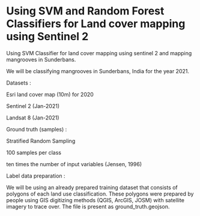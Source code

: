 # Using SVM and Random Forest Classifiers for Land cover mapping using Sentinel 2

Using SVM Classifier for land cover mapping using sentinel 2 and mapping mangrooves in Sunderbans.

We will be classifying mangrooves in Sunderbans, India for the year 2021.

Datasets : 

Esri land cover map (10m) for 2020

Sentinel 2 (Jan-2021)

Landsat 8 (Jan-2021)

Ground truth (samples) :

Stratified Random Sampling

100 samples per class

ten times the number of input variables (Jensen, 1996)

Label data preparation :

We will be using an already prepared training dataset that consists of polygons of each land use classification. These polygons were prepared by people using GIS digitizing methods (QGIS, ArcGIS, JOSM) with satellite imagery to trace over. The file is present as ground_truth.geojson. 



